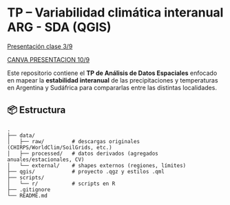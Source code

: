 # TP – Variabilidad climática interanual ARG - SDA (QGIS)


[Presentación clase 3/9](https://docs.google.com/presentation/d/1VTRw9QUakMVLEsftMyfyLYX8-KAeYydUitM8XbEUIjA/edit?usp=sharing)

[CANVA PRESENTACION 10/9](https://www.canva.com/design/DAGyfZbsXho/vgBQDu5mQcKzk3rLsQrP2A/edit?utm_content=DAGyfZbsXho&utm_campaign=designshare&utm_medium=link2&utm_source=sharebutton)

Este repositorio contiene el **TP de Análisis de Datos Espaciales** enfocado en mapear la **estabilidad interanual** de las precipitaciones y temperaturas en Argentina y Sudáfrica para compararlas entre las distintas localidades.

## 📦 Estructura

```
.
├── data/
│   ├── raw/         # descargas originales (CHIRPS/WorldClim/SoilGrids, etc.)
│   ├── processed/   # datos derivados (agregados anuales/estacionales, CV)
│   └── external/    # shapes externos (regiones, límites)
├── qgis/            # proyecto .qgz y estilos .qml
├── scripts/
│   └── r/           # scripts en R
├── .gitignore
└── README.md
```
